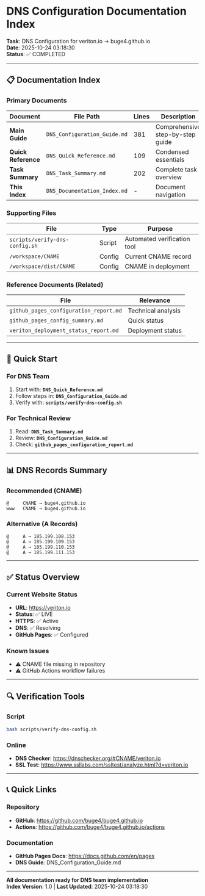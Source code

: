 # DNS Configuration Documentation Index

**Task**: DNS Configuration for veriton.io → buge4.github.io  
**Date**: 2025-10-24 03:18:30  
**Status**: ✅ COMPLETED

---

## 📋 Documentation Index

### Primary Documents

| Document | File Path | Lines | Description |
|----------|-----------|-------|-------------|
| **Main Guide** | `DNS_Configuration_Guide.md` | 381 | Comprehensive step-by-step guide |
| **Quick Reference** | `DNS_Quick_Reference.md` | 109 | Condensed essentials |
| **Task Summary** | `DNS_Task_Summary.md` | 202 | Complete task overview |
| **This Index** | `DNS_Documentation_Index.md` | - | Document navigation |

### Supporting Files

| File | Type | Purpose |
|------|------|---------|
| `scripts/verify-dns-config.sh` | Script | Automated verification tool |
| `/workspace/CNAME` | Config | Current CNAME record |
| `/workspace/dist/CNAME` | Config | CNAME in deployment |

### Reference Documents (Related)

| File | Relevance |
|------|-----------|
| `github_pages_configuration_report.md` | Technical analysis |
| `github_pages_config_summary.md` | Quick status |
| `veriton_deployment_status_report.md` | Deployment status |

---

## 🚀 Quick Start

### For DNS Team
1. Start with: **`DNS_Quick_Reference.md`**
2. Follow steps in: **`DNS_Configuration_Guide.md`**
3. Verify with: **`scripts/verify-dns-config.sh`**

### For Technical Review
1. Read: **`DNS_Task_Summary.md`**
2. Review: **`DNS_Configuration_Guide.md`**
3. Check: **`github_pages_configuration_report.md`**

---

## 📊 DNS Records Summary

### Recommended (CNAME)
```
@     CNAME → buge4.github.io
www   CNAME → buge4.github.io
```

### Alternative (A Records)
```
@     A → 185.199.108.153
@     A → 185.199.109.153
@     A → 185.199.110.153
@     A → 185.199.111.153
```

---

## ✅ Status Overview

### Current Website Status
- **URL**: https://veriton.io
- **Status**: ✅ LIVE
- **HTTPS**: ✅ Active
- **DNS**: ✅ Resolving
- **GitHub Pages**: ✅ Configured

### Known Issues
- ⚠️ CNAME file missing in repository
- ⚠️ GitHub Actions workflow failures

---

## 🔍 Verification Tools

### Script
```bash
bash scripts/verify-dns-config.sh
```

### Online
- **DNS Checker**: https://dnschecker.org/#CNAME/veriton.io
- **SSL Test**: https://www.ssllabs.com/ssltest/analyze.html?d=veriton.io

---

## 📞 Quick Links

### Repository
- **GitHub**: https://github.com/buge4/buge4.github.io
- **Actions**: https://github.com/buge4/buge4.github.io/actions

### Documentation
- **GitHub Pages Docs**: https://docs.github.com/en/pages
- **DNS Guide**: DNS_Configuration_Guide.md

---

**All documentation ready for DNS team implementation**  
**Index Version**: 1.0 | **Last Updated**: 2025-10-24 03:18:30